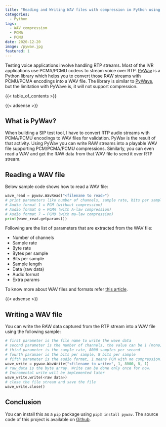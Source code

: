 ```yaml
---
title: "Reading and Writing WAV files with compression in Python using Pywav"
categories:
  - Python
tags:
  - WAV compression
  - PCMA
  - PCMU
date: 2020-12-20
image: /pywav.jpg
featured: 1
---
```


Testing voice applications involve handling RTP streams. Most of the IVR applications use PCMA/PCMU codecs to stream voice over RTP. [PyWav](https://pypi.org/project/pywav/) is a Python library which helps you to convert those RAW streams with PCMU/PCMA encodings into a WAV file. The library is similar to [PyWave](https://pypi.org/project/PyWave/), but the limitation with PyWave is, it will not support compression. 

{{< table_of_contents >}}

{{< adsense >}}

## What is PyWav?
When building a SIP test tool, I have to convert RTP audio streams with PCMA/PCMU encodings to WAV files for validation. PyWav is the result of that activity. Using PyWav you can write RAW streams into a playable WAV file supporting PCM/PCMA/PCMU compressions. Similarly, you can even read a WAV and get the RAW data from that WAV file to send it over RTP stream.

## Reading a WAV file
Below sample code shows how to read a WAV file:

```python
wave_read = pywav.WavRead("<filename to read>")
# print parameters like number of channels, sample rate, bits per sample, audio format etc
# Audio format 1 = PCM (without compression)
# Audio format 6 = PCMA (with A-law compression)
# Audio format 7 = PCMU (with mu-law compression)
print(wave_read.getparams())
```

Following are the list of parameters that are extracted from the WAV file:
* Number of channels
* Sample rate
* Byte rate
* Bytes per sample
* Bits per sample
* Sample length
* Data (raw data)
* Audio format
* Extra params

To know more about WAV files and formats refer [this article](http://www-mmsp.ece.mcgill.ca/Documents/AudioFormats/WAVE/WAVE.html).

{{< adsense >}}

## Writing a WAV file
You can write the RAW data captured from the RTP stream into a WAV file using the following sample:

```python
# first parameter is the file name to write the wave data
# second parameter is the number of channels, the value can be 1 (mono) or 2 (stereo)
# third parameter is the sample rate, 8000 samples per second
# fourth paramaer is the bits per sample, 8 bits per sample
# fifth parameter is the audio format, 1 means PCM with no compression.
wave_write = pywav.WavWrite("<filename to write>", 1, 8000, 8, 1)
# raw_data is the byte array. Write can be done only once for now.
# Incremental write will be implemented later
wave_write.write(<raw data>)
# close the file stream and save the file
wave_write.close()
```

## Conclusion
You can install this as a `pip` package using `pip3 install pywav`. The source code of this project is available on [Github](https://github.com/saisyam/pywav).